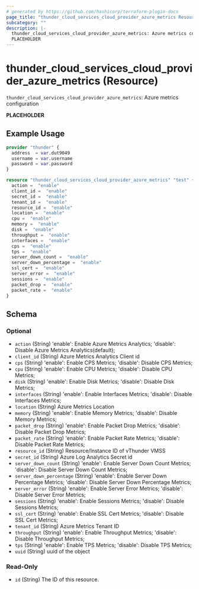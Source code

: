```yaml
---
# generated by https://github.com/hashicorp/terraform-plugin-docs
page_title: "thunder_cloud_services_cloud_provider_azure_metrics Resource - terraform-provider-thunder"
subcategory: ""
description: |-
  thunder_cloud_services_cloud_provider_azure_metrics: Azure metrics configuration
  PLACEHOLDER
---
```


# thunder_cloud_services_cloud_provider_azure_metrics (Resource)

`thunder_cloud_services_cloud_provider_azure_metrics`: Azure metrics configuration

__PLACEHOLDER__

## Example Usage

```terraform
provider "thunder" {
  address  = var.dut9049
  username = var.username
  password = var.password
}

resource "thunder_cloud_services_cloud_provider_azure_metrics" "test" {
  action =  "enable"
  client_id =  "enable"
  secret_id =  "enable"
  tenant_id =  "enable"
  resource_id =  "enable"
  location =  "enable"
  cpu =  "enable"
  memory =  "enable"
  disk =  "enable"
  throughput =  "enable"
  interfaces =  "enable"
  cps =  "enable"
  tps =  "enable"
  server_down_count =  "enable"
  server_down_percentage =  "enable"
  ssl_cert =  "enable"
  server_error =  "enable"
  sessions =  "enable"
  packet_drop =  "enable"
  packet_rate =  "enable"
}
```

<!-- schema generated by tfplugindocs -->
## Schema

### Optional

- `action` (String) 'enable': Enable Azure Metrics Analytics; 'disable': Disable Azure Metrics Analytics(default);
- `client_id` (String) Azure Metrics Analytics Client id
- `cps` (String) 'enable': Enable CPS Metrics; 'disable': Disable CPS Metrics;
- `cpu` (String) 'enable': Enable CPU Metrics; 'disable': Disable CPU Metrics;
- `disk` (String) 'enable': Enable Disk Metrics; 'disable': Disable Disk Metrics;
- `interfaces` (String) 'enable': Enable Interfaces Metrics; 'disable': Disable Interfaces Metrics;
- `location` (String) Azure Metrics Location
- `memory` (String) 'enable': Enable Memory Metrics; 'disable': Disable Memory Metrics;
- `packet_drop` (String) 'enable': Enable Packet Drop Metrics; 'disable': Disable Packet Drop Metrics;
- `packet_rate` (String) 'enable': Enable Packet Rate Metrics; 'disable': Disable Packet Rate Metrics;
- `resource_id` (String) Resource/Instance ID of vThunder VMSS
- `secret_id` (String) Azure Log Analytics Secret id
- `server_down_count` (String) 'enable': Enable Server Down Count Metrics; 'disable': Disable Server Down Count Metrics;
- `server_down_percentage` (String) 'enable': Enable Server Down Percentage Metrics; 'disable': Disable Server Down Percentage Metrics;
- `server_error` (String) 'enable': Enable Server Error Metrics; 'disable': Disable Server Error Metrics;
- `sessions` (String) 'enable': Enable Sessions Metrics; 'disable': Disable Sessions Metrics;
- `ssl_cert` (String) 'enable': Enable SSL Cert Metrics; 'disable': Disable SSL Cert Metrics;
- `tenant_id` (String) Azure Metrics Tenant ID
- `throughput` (String) 'enable': Enable Throughput Metrics; 'disable': Disable Throughput Metrics;
- `tps` (String) 'enable': Enable TPS Metrics; 'disable': Disable TPS Metrics;
- `uuid` (String) uuid of the object

### Read-Only

- `id` (String) The ID of this resource.


